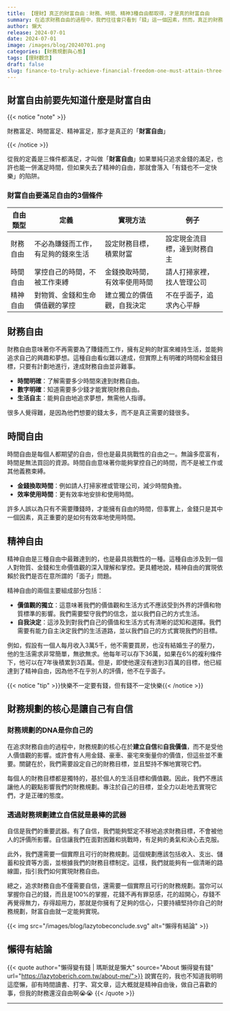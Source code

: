 ```yaml
---
title: 【理財】真正的財富自由：財務、時間、精神3種自由都取得，才是真的財富自由
summary: 在追求財務自由的過程中，我們往往會只看到「錢」這一個因素，然而，真正的財務自由不僅僅是擁有金錢，還包括時間自由和精神自由。這篇文章將探討這三種自由，並提供實現財務自由的具體建議。
author: 懶大
release: 2024-07-01
date: 2024-07-01
image: /images/blog/20240701.png
categories: [財務規劃與心態]
tags: [理財觀念]
draft: false
slug: finance-to-truly-achieve-financial-freedom-one-must-attain-three-types-of-freedom-financial-time-and-mental-freedom
---
```

## 財富自由前要先知道什麼是財富自由

{{< notice "note" >}}

財務富足、時間富足、精神富足，那才是真正的「**財富自由**」

{{< /notice >}}

從我的定義是三條件都滿足，才叫做「**財富自由**」如果單純只追求金錢的滿足，也許也能一併滿足時間，但如果失去了精神的自由，那就會落入「有錢也不一定快樂」的陷阱。

### 財富自由要滿足自由的3個條件

| 自由類型 | 定義 | 實現方法 | 例子 |
| --- | --- | --- | --- |
| 財務自由 | 不必為賺錢而工作，有足夠的錢來生活 | 設定財務目標，積累財富 | 設定現金流目標，達到財務自主 |
| 時間自由 | 掌控自己的時間，不被工作束縛 | 金錢換取時間，有效率使用時間 | 請人打掃家裡，找人管理公司 |
| 精神自由 | 對物質、金錢和生命價值觀的掌控 | 建立獨立的價值觀，自我決定 | 不在乎面子，追求內心平靜 |

## 財務自由

財務自由意味著你不再需要為了賺錢而工作，擁有足夠的財富來維持生活，並能夠追求自己的興趣和夢想。這種自由看似難以達成，但實際上有明確的時間和金錢目標，只要有計劃地進行，達成財務自由並非難事。

- **時間明確**：了解需要多少時間來達到財務自由。
- **數字明確**：知道需要多少錢才能實現財務自由。
- **生活自主**：能夠自由地追求夢想，無需他人指導。

很多人覺得難，是因為他們想要的錢太多，而不是真正需要的錢很多。

## 時間自由

時間自由是每個人都期望的自由，但也是最具挑戰性的自由之一。無論多麼富有，時間是無法買回的資源。時間自由意味著你能夠掌控自己的時間，而不是被工作或其他義務束縛。

- **金錢換取時間**：例如請人打掃家裡或管理公司，減少時間負擔。
- **效率使用時間**：更有效率地安排和使用時間。

許多人誤以為只有不需要賺錢時，才能擁有自由的時間，但事實上，金錢只是其中一個因素，真正重要的是如何有效率地使用時間。

## 精神自由

精神自由是三種自由中最難達到的，也是最具挑戰性的一種。這種自由涉及到一個人對物質、金錢和生命價值觀的深入理解和掌控。更具體地說，精神自由的實現依賴於我們是否在意所謂的「面子」問題。

精神自由的兩個主要組成部分包括：

- **價值觀的獨立**：這意味著我們的價值觀和生活方式不應該受到外界的評價和物質標準的影響。我們需要堅守我們的信念，並以我們自己的方式生活。
- **自我決定**：這涉及到對我們自己的價值和生活方式有清晰的認知和選擇。我們需要有能力自主決定我們的生活道路，並以我們自己的方式實現我們的目標。

例如，假設有一個人每月收入3萬5千，他不需要買房，也沒有結婚生子的壓力，他的生活需求非常簡單，無欲無求。他每年可以存下36萬，如果在6%的複利條件下，他可以在7年後積累到3百萬。但是，即使他還沒有達到3百萬的目標，他已經達到了精神自由，因為他不在乎別人的評價，他不在乎面子。

{{< notice "tip" >}}快樂不一定要有錢，但有錢不一定快樂{{< /notice >}}

## 財務規劃的核心是讓自己有自信

### 財務規劃的DNA是你自己的

在追求財務自由的過程中，財務規劃的核心在於**建立自信**和**自我價值**，而不是受他人價值觀的影響。或許會有人用金錢、豪車、豪宅來衡量你的價值，但這些並不重要。關鍵在於，我們需要設定自己的財務目標，並且堅持不懈地實現它們。

每個人的財務目標都是獨特的，基於個人的生活目標和價值觀。因此，我們不應該讓他人的觀點影響我們的財務規劃。專注於自己的目標，並全力以赴地去實現它們，才是正確的態度。

### 透過財務規劃建立自信就是最棒的武器

自信是我們的重要武器。有了自信，我們能夠堅定不移地追求財務目標，不會被他人的評價所影響。自信讓我們在面對困難和挑戰時，有足夠的勇氣和決心去克服。

此外，我們還需要一個實際且可行的財務規劃。這個規劃應該包括收入、支出、儲蓄和投資等方面，並根據我們的財務目標制定。這樣，我們就能夠有一個清晰的路線圖，指引我們如何實現財務自由。

總之，追求財務自由不僅需要自信，還需要一個實際且可行的財務規劃。當你可以掌握你自己的錢，而且是100%的掌握，花錢不再有罪惡感，花的超開心，存錢不再覺得無力，存得超用力，那就是你擁有了足夠的信心，只要持續堅持你自己的財務規劃，財富自由就一定能夠實現。

{{< img src="/images/blog/lazytobeconclude.svg" alt="懶得有結論" >}}
## 懶得有結論

{{< quote author="懶得變有錢 | 瑪斯就是懶大" source="About 懶得變有錢" url="https://lazytoberich.com.tw/about-me/">}}
說實在的，我也不知道我明明這麼懶，卻有時間讀書、打字、寫文章，這大概就是精神自由後，做自己喜歡的事，但我的財務還沒自由啊😭😭
{{< /quote >}}


---
